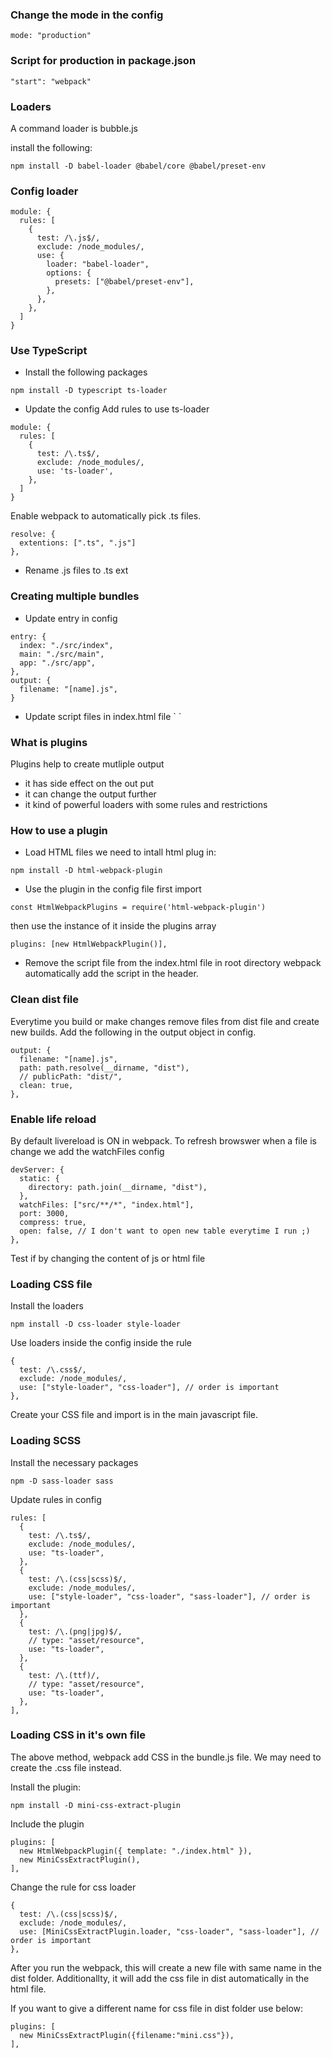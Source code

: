 ### Change the mode in the config

`mode: "production"`

### Script for production in package.json

`"start": "webpack"`

### Loaders

A command loader is bubble.js

install the following:

```
npm install -D babel-loader @babel/core @babel/preset-env
```

### Config loader

```
module: {
  rules: [
    {
      test: /\.js$/,
      exclude: /node_modules/,
      use: {
        loader: "babel-loader",
        options: {
          presets: ["@babel/preset-env"],
        },
      },
    },
  ]
}
```

### Use TypeScript

- Install the following packages

```
npm install -D typescript ts-loader
```

- Update the config
  Add rules to use ts-loader

```
module: {
  rules: [
    {
      test: /\.ts$/,
      exclude: /node_modules/,
      use: 'ts-loader',
    },
  ]
}
```

Enable webpack to automatically pick .ts files.

```
resolve: {
  extentions: [".ts", ".js"]
},
```

- Rename .js files to .ts ext

### Creating multiple bundles

- Update entry in config

```
entry: {
  index: "./src/index",
  main: "./src/main",
  app: "./src/app",
},
output: {
  filename: "[name].js",
}

```

- Update script files in index.html file
  `
  <script src="./app.js"></script>
  <script src="./main.js"></script>
  <script src="./index.js"></script>
  `

### What is plugins

Plugins help to create mutliple output

- it has side effect on the out put
- it can change the output further
- it kind of powerful loaders with some rules and restrictions

### How to use a plugin

- Load HTML files
  we need to intall html plug in:

```
npm install -D html-webpack-plugin
```

- Use the plugin in the config file
  first import

```
const HtmlWebpackPlugins = require('html-webpack-plugin')
```

then use the instance of it inside the plugins array

```
plugins: [new HtmlWebpackPlugin()],
```

- Remove the script file from the index.html file in root directory
  webpack automatically add the script in the header.

### Clean dist file

Everytime you build or make changes remove files from dist file and create new builds. Add the following in the output object in config.

```
output: {
  filename: "[name].js",
  path: path.resolve(__dirname, "dist"),
  // publicPath: "dist/",
  clean: true,
},
```

### Enable life reload

By default livereload is ON in webpack.
To refresh browswer when a file is change we add the watchFiles config

```
devServer: {
  static: {
    directory: path.join(__dirname, "dist"),
  },
  watchFiles: ["src/**/*", "index.html"],
  port: 3000,
  compress: true,
  open: false, // I don't want to open new table everytime I run ;)
},
```

Test if by changing the content of js or html file

### Loading CSS file

Install the loaders

```
npm install -D css-loader style-loader
```

Use loaders inside the config inside the rule

```
{
  test: /\.css$/,
  exclude: /node_modules/,
  use: ["style-loader", "css-loader"], // order is important
},
```

Create your CSS file and import is in the main javascript file.

### Loading SCSS

Install the necessary packages

```
npm -D sass-loader sass
```

Update rules in config

```
rules: [
  {
    test: /\.ts$/,
    exclude: /node_modules/,
    use: "ts-loader",
  },
  {
    test: /\.(css|scss)$/,
    exclude: /node_modules/,
    use: ["style-loader", "css-loader", "sass-loader"], // order is important
  },
  {
    test: /\.(png|jpg)$/,
    // type: "asset/resource",
    use: "ts-loader",
  },
  {
    test: /\.(ttf)/,
    // type: "asset/resource",
    use: "ts-loader",
  },
],
```

### Loading CSS in it's own file

The above method, webpack add CSS in the bundle.js file.
We may need to create the .css file instead.

Install the plugin:

```
npm install -D mini-css-extract-plugin
```

Include the plugin

```
plugins: [
  new HtmlWebpackPlugin({ template: "./index.html" }),
  new MiniCssExtractPlugin(),
],
```

Change the rule for css loader

```
{
  test: /\.(css|scss)$/,
  exclude: /node_modules/,
  use: [MiniCssExtractPlugin.loader, "css-loader", "sass-loader"], // order is important
},
```

After you run the webpack, this will create a new file with same name in the dist folder.
Additionallty, it will add the css file in dist automatically in the html file.

If you want to give a different name for css file in dist folder use below:

```
plugins: [
  new MiniCssExtractPlugin({filename:"mini.css"}),
],
```
